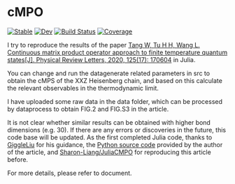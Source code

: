 # cMPO

[![Stable](https://img.shields.io/badge/docs-stable-blue.svg)](https://lovemy569.github.io/cMPO.jl/stable/)
[![Dev](https://img.shields.io/badge/docs-dev-blue.svg)](https://lovemy569.github.io/cMPO.jl/dev/)
[![Build Status](https://github.com/lovemy569/cMPO.jl/actions/workflows/CI.yml/badge.svg?branch=main)](https://github.com/lovemy569/cMPO.jl/actions/workflows/CI.yml?query=branch%3Amain)
[![Coverage](https://codecov.io/gh/lovemy569/cMPO.jl/branch/main/graph/badge.svg)](https://codecov.io/gh/lovemy569/cMPO.jl)

I try to reproduce the results of the paper [Tang W, Tu H H, Wang L. Continuous matrix product operator approach to finite temperature quantum states[J]. Physical Review Letters, 2020, 125(17): 170604](https://journals.aps.org/prl/abstract/10.1103/PhysRevLett.125.170604) in Julia.

You can change and run the datagenerate related parameters in src to obtain the cMPS of the XXZ Heisenberg chain, and based on this calculate the relevant observables in the thermodynamic limit.

I have uploaded some raw data in the data folder, which can be processed by dataprocess to obtain FIG.2 and FIG.S3 in the article.

It is not clear whether similar results can be obtained with higher bond dimensions (e.g. 30). If there are any errors or discoveries in the future, this code base will be updated. As the first completed Julia code, thanks to [GiggleLiu](https://github.com/GiggleLiu) for his guidance, the [Python source code](https://github.com/TensorBFS/cMPO) provided by the author of the article, and [Sharon-Liang/JuliaCMPO](https://github.com/Sharon-Liang/JuliaCMPO) for reproducing this article before.

For more details, please refer to document.


